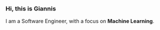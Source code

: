 ### Hi, this is Giannis
<!--
![Email: ioannis](https://img.shields.io/badge/-johngatop@gmail.com-red?style=flat-square&logo=Gmail&logoColor=white&link=johngatop@gmail.com)
![Linkedin: ioannis](https://img.shields.io/badge/-ioannis-blue?style=flat-square&logo=Linkedin&logoColor=white&link=https://www.linkedin.com/in/ioannis-gatopoulos-296625126/)
![Scholar: ioannis](https://img.shields.io/badge/-🎓Scholar-grey?style=flat-square&link=https://scholar.google.com/citations?user=Tb0yDfkAAAAJ&hl=en)
-->

I am a Software Engineer, with a focus on **Machine Learning**.


<!--
<br/>
    <a href="https://github.com/anuraghazra/github-readme-stats"><img alt="Ioannis's Github Stats" src="https://denvercoder1-github-readme-stats.vercel.app/api/?username=ioangatop&show_icons=true&count_private=true&theme=react&hide_border=true&bg_color=1F222E&title_color=F85D7F&icon_color=F8D866" height="192px"/></a>
  <a href="https://github.com/anuraghazra/github-readme-stats"><img alt="ioangatop's Top Languages" src="https://github-readme-stats.vercel.app/api/top-langs/?username=ioangatop&langs_count=8&layout=compact&theme=react&hide_border=true&bg_color=1F222E&title_color=F85D7F&icon_color=F8D866&hide=Jupyter%20Notebook" height="192px"/></a>
  <br/>
 -->
